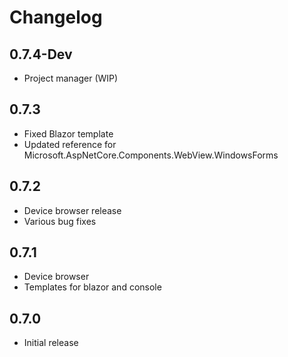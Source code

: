 # Changelog

## 0.7.4-Dev
  * Project manager (WIP)

## 0.7.3
  * Fixed Blazor template
  * Updated reference for Microsoft.AspNetCore.Components.WebView.WindowsForms

## 0.7.2
  * Device browser release
  * Various bug fixes

## 0.7.1
  * Device browser
  * Templates for blazor and console

## 0.7.0
  * Initial release
